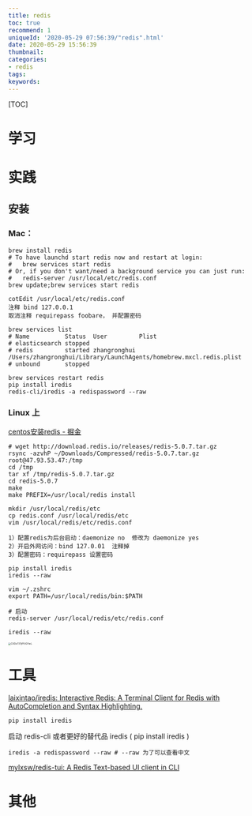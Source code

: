 ```yaml
---
title: redis
toc: true
recommend: 1
uniqueId: '2020-05-29 07:56:39/"redis".html'
date: 2020-05-29 15:56:39
thumbnail:
categories:
- redis
tags:
keywords:
---
```




[TOC]

<!--more-->

# 学习



# 实践

## 安装

### Mac：

```shell
brew install redis
# To have launchd start redis now and restart at login:
#   brew services start redis
# Or, if you don't want/need a background service you can just run:
#   redis-server /usr/local/etc/redis.conf
brew update;brew services start redis

cotEdit /usr/local/etc/redis.conf
注释 bind 127.0.0.1
取消注释 requirepass foobare， 并配置密码

brew services list                
# Name          Status  User         Plist
# elasticsearch stopped
# redis         started zhangronghui /Users/zhangronghui/Library/LaunchAgents/homebrew.mxcl.redis.plist
# unbound       stopped

brew services restart redis
pip install iredis
redis-cli/iredis -a redispassword --raw
```



### Linux 上

[centos安装redis - 掘金](https://juejin.im/post/5ecc754bf265da770f51f373)

```shell
# wget http://download.redis.io/releases/redis-5.0.7.tar.gz
rsync -azvhP ~/Downloads/Compressed/redis-5.0.7.tar.gz  root@47.93.53.47:/tmp
cd /tmp
tar xf /tmp/redis-5.0.7.tar.gz
cd redis-5.0.7
make
make PREFIX=/usr/local/redis install

mkdir /usr/local/redis/etc
cp redis.conf /usr/local/redis/etc
vim /usr/local/redis/etc/redis.conf

1）配置redis为后台启动：daemonize no  修改为 daemonize yes
2）开启外网访问：bind 127.0.01  注释掉
3）配置密码：requirepass 设置密码

pip install iredis
iredis --raw

vim ~/.zshrc
export PATH=/usr/local/redis/bin:$PATH

# 启动
redis-server /usr/local/redis/etc/redis.conf

iredis --raw
```



<img src="https://i.loli.net/2020/03/12/CXDx73TjfPUGYwL.png" alt="CXDx73TjfPUGYwL" style="zoom:33%;" />



# 工具

[laixintao/iredis: Interactive Redis: A Terminal Client for Redis with AutoCompletion and Syntax Highlighting.](https://github.com/laixintao/iredis)

```
pip install iredis
```

启动 redis-cli 或者更好的替代品 iredis ( pip install iredis )

```shell
iredis -a redispassword --raw # --raw 为了可以查看中文
```



[mylxsw/redis-tui: A Redis Text-based UI client in CLI](https://github.com/mylxsw/redis-tui)

# 其他


